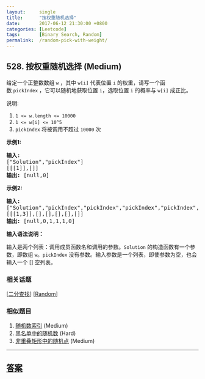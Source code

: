 ```yaml
---
layout:     single
title:      "按权重随机选择"
date:       2017-06-12 21:30:00 +0800
categories: [Leetcode]
tags:       [Binary Search, Random]
permalink:  /random-pick-with-weight/
---
```


## 528. 按权重随机选择 (Medium)

<p>给定一个正整数数组&nbsp;<code>w</code> ，其中&nbsp;<code>w[i]</code>&nbsp;代表位置&nbsp;<code>i</code>&nbsp;的权重，请写一个函数&nbsp;<code>pickIndex</code>&nbsp;，它可以随机地获取位置&nbsp;<code>i</code>，选取位置&nbsp;<code>i</code>&nbsp;的概率与&nbsp;<code>w[i]</code>&nbsp;成正比。</p>

<p>说明:</p>

<ol>
	<li><code>1 &lt;= w.length &lt;= 10000</code></li>
	<li><code>1 &lt;= w[i] &lt;= 10^5</code></li>
	<li><code>pickIndex</code>&nbsp;将被调用不超过&nbsp;<code>10000</code>&nbsp;次</li>
</ol>

<p><strong>示例1:</strong></p>

<pre>
<strong>输入: 
</strong>[&quot;Solution&quot;,&quot;pickIndex&quot;]
[[[1]],[]]
<strong>输出: </strong>[null,0]
</pre>

<p><strong>示例2:</strong></p>

<pre>
<strong>输入: 
</strong>[&quot;Solution&quot;,&quot;pickIndex&quot;,&quot;pickIndex&quot;,&quot;pickIndex&quot;,&quot;pickIndex&quot;,&quot;pickIndex&quot;]
[[[1,3]],[],[],[],[],[]]
<strong>输出: </strong>[null,0,1,1,1,0]</pre>

<p><strong>输入语法说明：</strong></p>

<p>输入是两个列表：调用成员函数名和调用的参数。<code>Solution</code>&nbsp;的构造函数有一个参数，即数组&nbsp;<code>w</code>。<code>pickIndex</code>&nbsp;没有参数。输入参数是一个列表，即使参数为空，也会输入一个 [] 空列表。</p>

### 相关话题
  [[二分查找](https://github.com/openset/leetcode/tree/master/tag/binary-search/README.md)]
  [[Random](https://github.com/openset/leetcode/tree/master/tag/random/README.md)]

### 相似题目
  1. [随机数索引](/random-pick-index) (Medium)
  1. [黑名单中的随机数](/random-pick-with-blacklist) (Hard)
  1. [非重叠矩形中的随机点](/random-point-in-non-overlapping-rectangles) (Medium)

---

## [答案](https://github.com/openset/leetcode/tree/master/problems/random-pick-with-weight)
